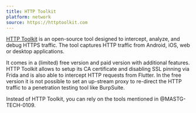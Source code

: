 ```yaml
---
title: HTTP Toolkit
platform: network
source: https://httptoolkit.com
---
```


[HTTP Toolkit](https://httptoolkit.com/) is an open-source tool designed to intercept, analyze, and debug HTTPS traffic. The tool captures HTTP traffic from Android, iOS, web or desktop applications.

It comes in a (limited) free version and paid version with additional features. HTTP Toolkit allows to setup its CA certificate and disabling SSL pinning via Frida and is also able to intercept HTTP requests from Flutter. In the free version it is not possible to set an up-stream proxy to re-direct the HTTP traffic to a penetration testing tool like BurpSuite.

Instead of HTTP Toolkit, you can rely on the tools mentioned in @MASTG-TECH-0109.
